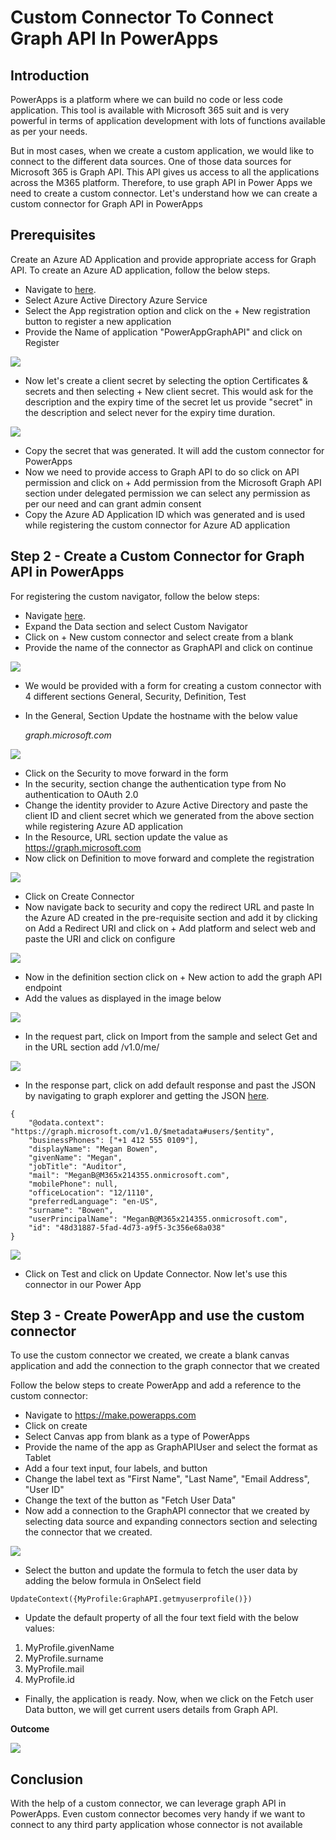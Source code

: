# Custom Connector To Connect Graph API In PowerApps


Introduction
------------

PowerApps is a platform where we can build no code or less code application. This tool is available with Microsoft 365 suit and is very powerful in terms of application development with lots of functions available as per your needs.

But in most cases, when we create a custom application, we would like to connect to the different data sources. One of those data sources for Microsoft 365 is Graph API. This API gives us access to all the applications across the M365 platform. Therefore, to use graph API in Power Apps we need to create a custom connector. Let's understand how we can create a custom connector for Graph API in PowerApps

**Prerequisites**
-----------

Create an Azure AD Application and provide appropriate access for Graph API. To create an Azure AD application, follow the below steps.

*   Navigate to [here](https://portal.azure.com/).
*   Select Azure Active Directory Azure Service
*   Select the App registration option and click on the + New registration button to register a new application
*   Provide the Name of application "PowerAppGraphAPI" and click on Register

![](https://f4n3x6c5.stackpathcdn.com/article/custom-connector-to-connect-graph-api-in-powerapps/Images/3_AzureADApplication.png)

*   Now let's create a client secret by selecting the option Certificates & secrets and then selecting + New client secret. This would ask for the description and the expiry time of the secret let us provide "secret" in the description and select never for the expiry time duration.

![](https://f4n3x6c5.stackpathcdn.com/article/custom-connector-to-connect-graph-api-in-powerapps/Images/3_AzureADSecret.png)

*   Copy the secret that was generated. It will add the custom connector for PowerApps
*   Now we need to provide access to Graph API to do so click on API permission and click on + Add permission from the Microsoft Graph API section under delegated permission we can select any permission as per our need and can grant admin consent
*   Copy the Azure AD Application ID which was generated and is used while registering the custom connector for Azure AD application

**Step 2 - Create a Custom Connector for Graph API in PowerApps**
-----------

For registering the custom navigator, follow the below steps:

*   Navigate [here](https://make.powerapps.com/).
*   Expand the Data section and select Custom Navigator
*   Click on + New custom connector and select create from a blank
*   Provide the name of the connector as GraphAPI and click on continue

![](https://f4n3x6c5.stackpathcdn.com/article/custom-connector-to-connect-graph-api-in-powerapps/Images/1_CreateNewConnector.png)

*   We would be provided with a form for creating a custom connector with 4 different sections General, Security, Definition, Test
*   In the General, Section Update the hostname with the below value  
      
    _graph.microsoft.com_

![](https://f4n3x6c5.stackpathcdn.com/article/custom-connector-to-connect-graph-api-in-powerapps/Images/2_AddHost.png)

*   Click on the Security to move forward in the form
*   In the security, section change the authentication type from No authentication to OAuth 2.0
*   Change the identity provider to Azure Active Directory and paste the client ID and client secret which we generated from the above section while registering Azure AD application
*   In the Resource, URL section update the value as https://graph.microsoft.com
*   Now click on Definition to move forward and complete the registration

![](https://f4n3x6c5.stackpathcdn.com/article/custom-connector-to-connect-graph-api-in-powerapps/Images/3_AuthType.png)

*   Click on Create Connector
*   Now navigate back to security and copy the redirect URL and paste In the Azure AD created in the pre-requisite section and add it by clicking on Add a Redirect URI and click on + Add platform and select web and paste the URI and click on configure

![](https://f4n3x6c5.stackpathcdn.com/article/custom-connector-to-connect-graph-api-in-powerapps/Images/4_AzureADRedirectURL.png)

*   Now in the definition section click on + New action to add the graph API endpoint
*   Add the values as displayed in the image below

![](https://f4n3x6c5.stackpathcdn.com/article/custom-connector-to-connect-graph-api-in-powerapps/Images/5_NewAction.png)

*   In the request part, click on Import from the sample and select Get and in the URL section add /v1.0/me/

![](https://f4n3x6c5.stackpathcdn.com/article/custom-connector-to-connect-graph-api-in-powerapps/Images/6_ImportRequest.png)

*   In the response part, click on add default response and past the JSON by navigating to graph explorer and getting the JSON [here](https://developer.microsoft.com/en-us/graph/graph-explorer/preview).  
```
{  
    "@odata.context": "https://graph.microsoft.com/v1.0/$metadata#users/$entity",  
    "businessPhones": ["+1 412 555 0109"],  
    "displayName": "Megan Bowen",  
    "givenName": "Megan",  
    "jobTitle": "Auditor",  
    "mail": "MeganB@M365x214355.onmicrosoft.com",  
    "mobilePhone": null,  
    "officeLocation": "12/1110",  
    "preferredLanguage": "en-US",  
    "surname": "Bowen",  
    "userPrincipalName": "MeganB@M365x214355.onmicrosoft.com",  
    "id": "48d31887-5fad-4d73-a9f5-3c356e68a038"  
} 
```   

![](https://f4n3x6c5.stackpathcdn.com/article/custom-connector-to-connect-graph-api-in-powerapps/Images/7_ImportResponse.png)

*   Click on Test and click on Update Connector. Now let's use this connector in our Power App

**Step 3 - Create PowerApp and use the custom connector**
-----------

To use the custom connector we created, we create a blank canvas application and add the connection to the graph connector that we created

Follow the below steps to create PowerApp and add a reference to the custom connector:

*   Navigate to https://make.powerapps.com
*   Click on create
*   Select Canvas app from blank as a type of PowerApps
*   Provide the name of the app as GraphAPIUser and select the format as Tablet
*   Add a four text input, four labels, and button
*   Change the label text as "First Name", "Last Name", "Email Address", "User ID"
*   Change the text of the button as "Fetch User Data"
*   Now add a connection to the GraphAPI connector that we created by selecting data source and expanding connectors section and selecting the connector that we created.

![](https://f4n3x6c5.stackpathcdn.com/article/custom-connector-to-connect-graph-api-in-powerapps/Images/8_AddConnection.png)

*   Select the button and update the formula to fetch the user data by adding the below formula in OnSelect field  
``` 
UpdateContext({MyProfile:GraphAPI.getmyuserprofile()})  
``` 

*   Update the default property of all the four text field with the below values:

1.  MyProfile.givenName
2.  MyProfile.surname
3.  MyProfile.mail
4.  MyProfile.id

*   Finally, the application is ready. Now, when we click on the Fetch user Data button, we will get current users details from Graph API.

**Outcome**

![](https://f4n3x6c5.stackpathcdn.com/article/custom-connector-to-connect-graph-api-in-powerapps/Images/outcome.gif)

Conclusion 
-----------

With the help of a custom connector, we can leverage graph API in PowerApps. Even custom connector becomes very handy if we want to connect to any third party application whose connector is not available
